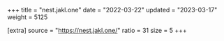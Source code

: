 +++
title = "nest.jakl.one"
date = "2022-03-22"
updated = "2023-03-17"
weight = 5125

[extra]
source = "https://nest.jakl.one/"
ratio = 31
size = 5
+++
